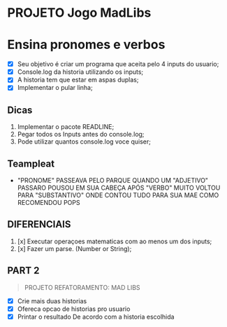 # PROJETO Jogo MadLibs

# Ensina pronomes e verbos 

- [x] Seu objetivo é criar um programa que aceita pelo 4 inputs do usuario;
- [x] Console.log da historia utilizando os inputs;
- [x] A historia tem que estar em aspas duplas;
- [x] Implementar o pular linha;

## Dicas

1. Implementar o pacote READLINE;
2. Pegar todos os Inputs antes do console.log;
3. Pode utilizar quantos console.log voce quiser;

## Teampleat

- "PRONOME" PASSEAVA PELO PARQUE QUANDO UM "ADJETIVO" PASSARO POUSOU EM SUA CABEÇA APÓS "VERBO" MUITO VOLTOU PARA "SUBSTANTIVO" ONDE CONTOU TUDO PARA SUA MAE COMO RECOMENDOU POPS

## DIFERENCIAIS 

1. [x] Executar operaçoes matematicas com ao menos um dos inputs;
2. [x] Fazer um parse. (Number or String);

## PART 2

> PROJETO REFATORAMENTO: MAD LIBS

- [x] Crie mais duas historias
- [x] Ofereca opcao de historias pro usuario
- [x] Printar o resultado De acordo com a historia escolhida